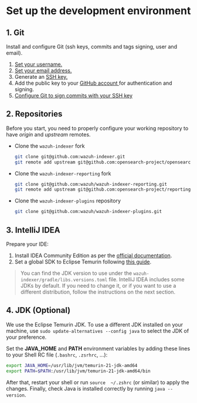 # Set up the development environment

## 1. Git

Install and configure Git (ssh keys, commits and tags signing, user and email).

1. [Set your username. ](https://docs.github.com/en/get-started/getting-started-with-git/setting-your-username-in-git)
1. [Set your email address.  ](https://docs.github.com/en/account-and-profile/setting-up-and-managing-your-personal-account-on-github/managing-email-preferences/setting-your-commit-email-address)
1. Generate an [SSH key. ](https://git-scm.com/book/en/v2/Git-on-the-Server-Generating-Your-SSH-Public-Key)
1. Add the public key to your [GitHub account ](https://docs.github.com/en/authentication/connecting-to-github-with-ssh/adding-a-new-ssh-key-to-your-github-account)for authentication and signing.
1. [Configure Git to sign commits with your SSH key ](https://docs.gitlab.com/ee/user/project/repository/signed_commits/ssh.html#configure-git-to-sign-commits-with-your-ssh-key)

## 2. Repositories

Before  you  start,  you  need  to  properly  configure  your  working repository to have *origin* and *upstream* remotes.

* Clone the `wazuh-indexer` fork

    ```bash
    git clone git@github.com:wazuh-indexer.git
    git remote add upstream git@github.com:opensearch-project/opensearch.git
    ```

* Clone the `wazuh-indexer-reporting` fork

    ```bash
    git clone git@github.com:wazuh/wazuh-indexer-reporting.git
    git remote add upstream git@github.com:opensearch-project/reporting.git
    ```

* Clone the `wazuh-indexer-plugins` repository

    ```bash
    git clone git@github.com:wazuh/wazuh-indexer-plugins.git
    ```

## 3. IntelliJ IDEA

Prepare your IDE:

1. Install IDEA Community Edition as per the [official documentation](https://www.jetbrains.com/help/idea/installation-guide.html).
1. Set a global SDK to Eclipse Temurin following  [this guide](https://www.jetbrains.com/help/idea/sdk.html#add_global_sdk).

> You can find the JDK version to use under the `wazuh-indexer/gradle/libs.versions.toml` file. IntelliJ IDEA includes some JDKs by default. If you need to change it, or if you want to use a different distribution, follow the instructions on the next section.

## 4. JDK (Optional)

We use the Eclipse Temurin JDK. To use a different JDK installed on your machine, use `sudo update-alternatives --config java` to select the JDK of your preference.

Set the **JAVA\_HOME** and **PATH** environment variables by adding these lines to your Shell RC file (`.bashrc`, `.zsrhrc`, …):

```bash
export JAVA_HOME=/usr/lib/jvm/temurin-21-jdk-amd64
export PATH=$PATH:/usr/lib/jvm/temurin-21-jdk-amd64/bin
```

After that, restart your shell or run `source  ~/.zshrc` (or similar) to apply the changes. Finally, check Java is installed correctly by running `java --version`.
